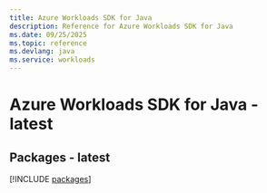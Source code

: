 ```yaml
---
title: Azure Workloads SDK for Java
description: Reference for Azure Workloads SDK for Java
ms.date: 09/25/2025
ms.topic: reference
ms.devlang: java
ms.service: workloads
---
```

# Azure Workloads SDK for Java - latest
## Packages - latest
[!INCLUDE [packages](workloads-index.md)]